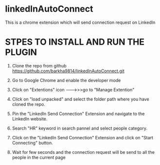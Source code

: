 # linkedInAutoConnect
This is a chrome extension which will send connection request on LinkedIn



# STPES TO INSTALL AND RUN THE PLUGIN

1) Clone the repo from github https://github.com/barkha9814/linkedInAutoConnect.git

2) Go to Google Chrome and enable the developer mode

3) Click on "Extentions" icon --->>>go to "Manage Extention"

4) Click on "load unpacked" and select the folder path where you have cloned the repo.

5) Pin the "LinkedIn Send Connection" Extension and navigate to the LinkedIn website.

6) Search "HR" keyword in search pannel and select people category.

7) Click on the "LinkedIn Send Connection" Extension and click on "Start Connecting" button.

8) Wait for few seconds and the connection request will be send to all the people in the current page